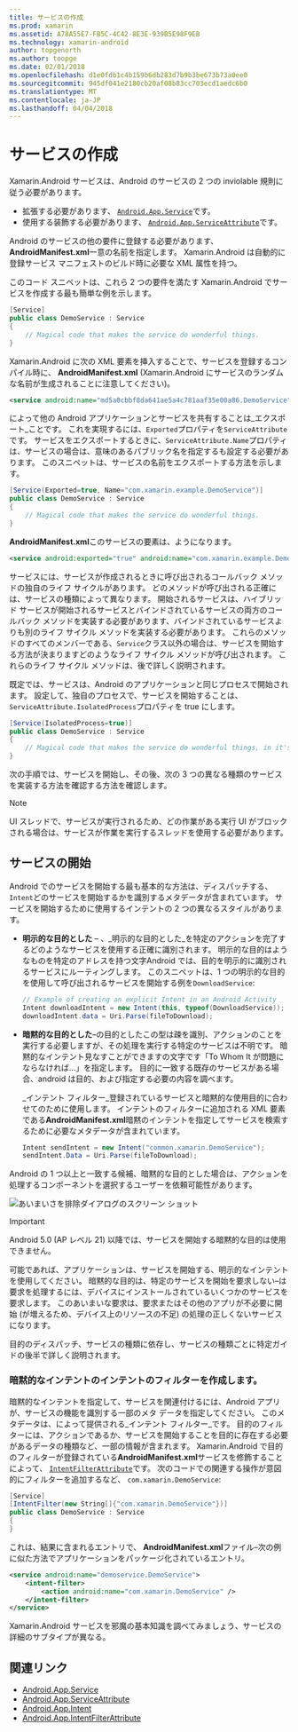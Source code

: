 ```yaml
---
title: サービスの作成
ms.prod: xamarin
ms.assetid: A78A55E7-FB5C-4C42-8E3E-939B5E98F9EB
ms.technology: xamarin-android
author: topgenorth
ms.author: toopge
ms.date: 02/01/2018
ms.openlocfilehash: d1e0fdb1c4b159b6db283d7b9b3be673b73a0ee0
ms.sourcegitcommit: 945df041e2180cb20af08b83cc703ecd1aedc6b0
ms.translationtype: MT
ms.contentlocale: ja-JP
ms.lasthandoff: 04/04/2018
---
```

# <a name="creating-a-service"></a>サービスの作成

Xamarin.Android サービスは、Android のサービスの 2 つの inviolable 規則に従う必要があります。

* 拡張する必要があります、 [ `Android.App.Service`](https://developer.xamarin.com/api/type/Android.App.Service/)です。
* 使用する装飾する必要があります、 [ `Android.App.ServiceAttribute`](https://developer.xamarin.com/api/type/Android.App.ServiceAttribute/)です。

Android のサービスの他の要件に登録する必要があります、 **AndroidManifest.xml**一意の名前を指定します。 Xamarin.Android は自動的に登録サービス マニフェストのビルド時に必要な XML 属性を持つ。

このコード スニペットは、これら 2 つの要件を満たす Xamarin.Android でサービスを作成する最も簡単な例を示します。  

```csharp
[Service]
public class DemoService : Service
{
    // Magical code that makes the service do wonderful things.
}
```

Xamarin.Android に次の XML 要素を挿入することで、サービスを登録するコンパイル時に、 **AndroidManifest.xml** (Xamarin.Android にサービスのランダムな名前が生成されることに注意してください)。

```xml
<service android:name="md5a0cbbf8da641ae5a4c781aaf35e00a86.DemoService" />
```

によって他の Android アプリケーションとサービスを共有することは_エクスポート_ことです。 これを実現するには、`Exported`プロパティを`ServiceAttribute`です。 サービスをエクスポートするときに、`ServiceAttribute.Name`プロパティは、サービスの場合は、意味のあるパブリック名を指定するも設定する必要があります。 このスニペットは、サービスの名前をエクスポートする方法を示します。

```csharp
[Service(Exported=true, Name="com.xamarin.example.DemoService")]
public class DemoService : Service
{
    // Magical code that makes the service do wonderful things.
}
```

**AndroidManifest.xml**このサービスの要素は、ようになります。

```xml
<service android:exported="true" android:name="com.xamarin.example.DemoService" />
```

サービスには、サービスが作成されるときに呼び出されるコールバック メソッドの独自のライフ サイクルがあります。 どのメソッドが呼び出される正確には、サービスの種類によって異なります。 開始されるサービスは、ハイブリッド サービスが開始されるサービスとバインドされているサービスの両方のコールバック メソッドを実装する必要があります、バインドされているサービスよりも別のライフ サイクル メソッドを実装する必要があります。 これらのメソッドのすべてのメンバーである、`Service`クラス以外の場合は、サービスを開始する方法が決まりますどのようなライフ サイクル メソッドが呼び出されます。 これらのライフ サイクル メソッドは、後で詳しく説明されます。

既定では、サービスは、Android のアプリケーションと同じプロセスで開始されます。 設定して、独自のプロセスで、サービスを開始することは、`ServiceAttribute.IsolatedProcess`プロパティを true にします。

```csharp
[Service(IsolatedProcess=true)]
public class DemoService : Service
{
    // Magical code that makes the service do wonderful things, in it's own process!
}
```

次の手順では、サービスを開始し、その後、次の 3 つの異なる種類のサービスを実装する方法を確認する方法を確認します。

> [!NOTE]
> UI スレッドで、サービスが実行されるため、どの作業がある実行 UI がブロックされる場合は、サービスが作業を実行するスレッドを使用する必要があります。

## <a name="starting-a-service"></a>サービスの開始

Android でのサービスを開始する最も基本的な方法は、ディスパッチする、`Intent`どのサービスを開始するかを識別するメタデータが含まれています。 サービスを開始するために使用するインテントの 2 つの異なるスタイルがあります。

-   **明示的な目的とした** &ndash; 、_明示的な目的とした_を特定のアクションを完了するどのようなサービスを使用する正確に識別されます。 明示的な目的はようなものを特定のアドレスを持つ文字Android では、目的を明示的に識別されるサービスにルーティングします。 このスニペットは、1 つの明示的な目的を使用して呼び出されるサービスを開始する例を`DownloadService`:

    ```csharp
    // Example of creating an explicit Intent in an Android Activity
    Intent downloadIntent = new Intent(this, typeof(DownloadService));
    downloadIntent.data = Uri.Parse(fileToDownload);
    ```

-   **暗黙的な目的とした**&ndash;の目的としたこの型は疎を識別、アクションのことを実行する必要しますが、その処理を実行する特定のサービスは不明です。 暗黙的なインテント見なすことができますの文字です「To Whom It が問題にならなければ…」を指定します。
    目的に一致する既存のサービスがある場合、android は目的、および指定する必要の内容を調べます。

    _インテント フィルター_登録されているサービスと暗黙的な使用目的に合わせてのために使用します。 インテントのフィルターに追加される XML 要素である**AndroidManifest.xml**暗黙のインテントを指定してサービスを検索するために必要なメタデータが含まれています。

    ```csharp
    Intent sendIntent = new Intent("common.xamarin.DemoService");
    sendIntent.Data = Uri.Parse(fileToDownload);
    ```

Android の 1 つ以上と一致する候補、暗黙的な目的とした場合は、アクションを処理するコンポーネントを選択するユーザーを依頼可能性があります。

![あいまいさを排除ダイアログのスクリーン ショット](images/creating-a-service-01.png "あいまいさを排除ダイアログのスクリーン ショット")

> [!IMPORTANT]
> Android 5.0 (AP レベル 21) 以降では、サービスを開始する暗黙的な目的は使用できません。

可能であれば、アプリケーションは、サービスを開始する、明示的なインテントを使用してください。 暗黙的な目的は、特定のサービスを開始を要求しない&ndash;は要求を処理するには、デバイスにインストールされているいくつかのサービスを要求します。 このあいまいな要求は、要求またはその他のアプリが不必要に開始 (が増えるため、デバイス上のリソースの不足) の処理の正しくないサービスになります。

目的のディスパッチ、サービスの種類に依存し、サービスの種類ごとに特定ガイドの後半で詳しく説明されます。


### <a name="creating-an-intent-filter-for-implicit-intents"></a>暗黙的なインテントのインテントのフィルターを作成します。

暗黙的なインテントを指定して、サービスを関連付けるには、Android アプリが、サービスの機能を識別する一部のメタ データを指定してください。 このメタデータは、によって提供される_インテント フィルター_です。 目的のフィルターには、アクションであるか、サービスを開始することを目的に存在する必要があるデータの種類など、一部の情報が含まれます。 Xamarin.Android で目的のフィルターが登録されている**AndroidManifest.xml**サービスを修飾することによって、 [ `IntentFilterAttribute`](https://developer.xamarin.com/api/type/Android.App.IntentFilterAttribute/)です。 次のコードでの関連する操作が意図的にフィルターを追加するなど、 `com.xamarin.DemoService`:

```csharp
[Service]
[IntentFilter(new String[]{"com.xamarin.DemoService"})]
public class DemoService : Service
{
}
```

これは、結果に含まれるエントリで、 **AndroidManifest.xml**ファイル&ndash;次の例に似た方法でアプリケーションをパッケージ化されているエントリ。

```xml
<service android:name="demoservice.DemoService">
    <intent-filter>
        <action android:name="com.xamarin.DemoService" />
    </intent-filter>
</service>
```

Xamarin.Android サービスを邪魔の基本知識を調べてみましょう、サービスの詳細のサブタイプが異なる。


## <a name="related-links"></a>関連リンク

- [Android.App.Service](https://developer.xamarin.com/api/type/Android.App.Service/)
- [Android.App.ServiceAttribute](https://developer.xamarin.com/api/type/Android.App.ServiceAttribute/)
- [Android.App.Intent](https://developer.xamarin.com/api/type/Android.Content.Intent/)
- [Android.App.IntentFilterAttribute](https://developer.xamarin.com/api/type/Android.App.IntentFilterAttribute/)
